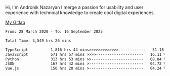 Hi, I'm Andronik Nazaryan
I merge a passion for usability and user experience with technical knowledge to create cool digital experiences.

[My Gitlab](https://gitlab.com/anridev24)

<!--START_SECTION:waka-->

```txt
From: 28 March 2020 - To: 16 September 2025

Total Time: 3,549 hrs 26 mins

TypeScript          1,816 hrs 44 mins>>>>>>>>>>>>>------------   51.18 %
JavaScript          571 hrs 57 mins >>>>---------------------   16.11 %
Python              313 hrs 53 mins >>-----------------------   08.84 %
JSON                167 hrs 42 mins >------------------------   04.72 %
Vue.js              150 hrs 20 mins >------------------------   04.24 %
```

<!--END_SECTION:waka-->
